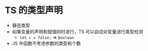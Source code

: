 # TS 的类型声明

- 静态类型
- 如果变量的声明和赋值同时进行，TS 可以自动对变量进行类型检测
  - `let c = false;` => `boolean`
- JS 中函数不考虑参数的类型和个数
